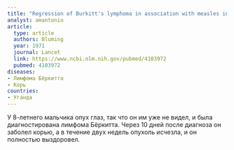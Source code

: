 ```yaml
---
title: "Regression of Burkitt's lymphoma in association with measles infection"
analyst: amantonio
article:
  type: article
  authors: Bluming
  year: 1971
  journal: Lancet
  link: https://www.ncbi.nlm.nih.gov/pubmed/4103972
  pubmed: 4103972
diseases:
- Лимфома Бёркитта
- Корь
countries:
- Уганда
---
```


У 8-летнего мальчика опух глаз, так что он им уже не видел, и была диагностирована лимфома Бёркитта. Через 10 дней после диагноза он заболел корью, а в течение двух недель опухоль исчезла, и он полностью выздоровел.
